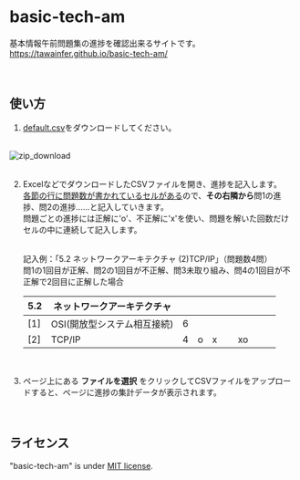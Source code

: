# basic-tech-am
基本情報午前問題集の進捗を確認出来るサイトです。<br>
https://tawainfer.github.io/basic-tech-am/<br><br><br>

## 使い方

1. [default.csv](https://github.com/tawainfer/basic-tech-am/blob/main/default.csv)をダウンロードしてください。<br><br>

![zip_download](https://user-images.githubusercontent.com/110793011/202379612-b94f1e2f-e9da-44d2-8479-223b92d3dd65.png)<br><br>

2. ExcelなどでダウンロードしたCSVファイルを開き、進捗を記入します。<br>
   <ins>各節の行に問題数が書かれているセルがある</ins>ので、**その右隣から**問1の進捗、問2の進捗......と記入していきます。<br>
   問題ごとの進捗には正解に'o'、不正解に'x'を使い、問題を解いた回数だけセルの中に連続して記入します。<br><br>
   
   記入例：「5.2 ネットワークアーキテクチャ (2)TCP/IP」（問題数4問）<br>
   問1の1回目が正解、問2の1回目が不正解、問3未取り組み、問4の1回目が不正解で2回目に正解した場合<br>

   5.2 | ネットワークアーキテクチャ |   |   |   |   |   |   |  
   -- | -- | -- | -- | -- | -- | -- | -- | --
   [1] | OSI(開放型システム相互接続) | 6 |   |   |   |   |   |
   [2] | TCP/IP | 4 | o | x |   | xo |   |  
   <br>

3. ページ上にある **ファイルを選択** をクリックしてCSVファイルをアップロードすると、ページに進捗の集計データが表示されます。<br><br><br>

## ライセンス

"basic-tech-am" is under [MIT license](https://en.wikipedia.org/wiki/MIT_License).
